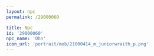 ```yaml
---
layout: npc
permalink: /29000060

title: Npc
id: '29000060'
npc_name: 'Ohn'
icon_url: 'portrait/mob/21000414_m_juniorwraith_p.png'
---
```

